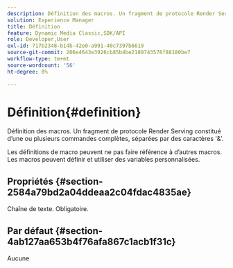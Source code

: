 ```yaml
---
description: Définition des macros. Un fragment de protocole Render Serving constitué d’une ou plusieurs commandes complètes, séparées par des caractères '&'.
solution: Experience Manager
title: Définition
feature: Dynamic Media Classic,SDK/API
role: Developer,User
exl-id: 717b2348-b14b-42e0-a991-40c7397b6619
source-git-commit: 206e4643e3926cb85b4be2189743578f88180be7
workflow-type: tm+mt
source-wordcount: '56'
ht-degree: 8%

---
```


# Définition{#definition}

Définition des macros. Un fragment de protocole Render Serving constitué d’une ou plusieurs commandes complètes, séparées par des caractères &#39;&amp;&#39;.

Les définitions de macro peuvent ne pas faire référence à d’autres macros. Les macros peuvent définir et utiliser des variables personnalisées.

## Propriétés {#section-2584a79bd2a04ddeaa2c04fdac4835ae}

Chaîne de texte. Obligatoire.

## Par défaut {#section-4ab127aa653b4f76afa867c1acb1f31c}

Aucune
